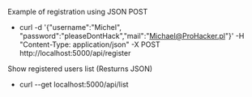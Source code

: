 Example of registration using JSON POST 
- curl -d '{"username":"Michel", "password":"pleaseDontHack","mail":"Michael@ProHacker.pl"}' -H "Content-Type: application/json" -X POST http://localhost:5000/api/register

Show registered users list (Resturns JSON)
- curl --get localhost:5000/api/list
